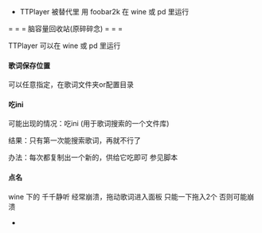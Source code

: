 
- TTPlayer 被替代里
用 foobar2k 在 wine 或 pd 里运行

= = = 脑容量回收站(原碎碎念) = = =

TTPlayer 可以在 wine 或 pd 里运行

#### 歌词保存位置

可以任意指定，在歌词文件夹or配置目录

#### 吃ini
可能出现的情况：吃ini (用于歌词搜索的一个文件库)

结果：只有第一次能搜索歌词，再就不行了

办法：每次都复制出一个新的，供给它吃即可 参见脚本

#### 点名

wine 下的 千千静听 经常崩溃，拖动歌词进入面板 只能一下拖入2个 否则可能崩溃

-
